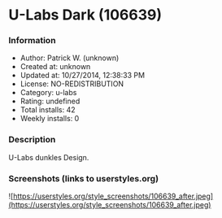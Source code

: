 # U-Labs Dark (106639)

### Information
- Author: Patrick W. (unknown)
- Created at: unknown
- Updated at: 10/27/2014, 12:38:33 PM
- License: NO-REDISTRIBUTION
- Category: u-labs
- Rating: undefined
- Total installs: 42
- Weekly installs: 0


### Description
U-Labs dunkles Design.


### Screenshots (links to userstyles.org)
![https://userstyles.org/style_screenshots/106639_after.jpeg](https://userstyles.org/style_screenshots/106639_after.jpeg)



